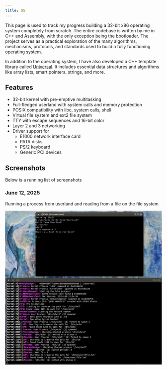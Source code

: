 ```yaml
---
title: OS
---
```


This page is used to track my progress building a 32-bit x86 operating system
completely from scratch. The entire codebase is written by me in C++ and
Assembly, with the only exception being the bootloader. The project serves as a
practical exploration of the many algorithms, mechanisms, protocols, and
standards used to build a fully functioning operating system.

In addition to the operating system, I have also developed a C++ template library
called [Universal](https://github.com/jsnal/os/tree/master/Universal). It
includes essential data structures and algorithms like array lists, smart
pointers, strings, and more.

## Features

* 32-bit kernel with pre-emptive multitasking
* Full-fledged userland with system calls and memory protection
* POSIX compatibility with libc, system calls, shell
* Virtual file system and ext2 file system
* TTY with escape sequences and 16-bit color
* Layer 2 and 3 networking
* Driver support for
  * E1000 network interface card
  * PATA disks
  * PS/2 keyboard
  * Generic PCI devices

## Screenshots

Below is a running list of screenshots

### June 12, 2025

Running a process from userland and reading from a file on the file system

![](./20250612_1.png)

